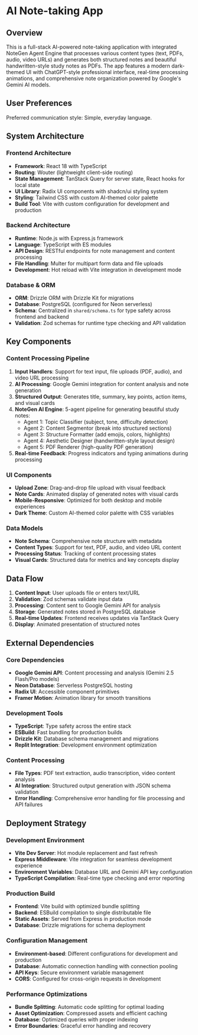 # AI Note-taking App

## Overview

This is a full-stack AI-powered note-taking application with integrated NoteGen Agent Engine that processes various content types (text, PDFs, audio, video URLs) and generates both structured notes and beautiful handwritten-style study notes as PDFs. The app features a modern dark-themed UI with ChatGPT-style professional interface, real-time processing animations, and comprehensive note organization powered by Google's Gemini AI models.

## User Preferences

Preferred communication style: Simple, everyday language.

## System Architecture

### Frontend Architecture
- **Framework**: React 18 with TypeScript
- **Routing**: Wouter (lightweight client-side routing)
- **State Management**: TanStack Query for server state, React hooks for local state
- **UI Library**: Radix UI components with shadcn/ui styling system
- **Styling**: Tailwind CSS with custom AI-themed color palette
- **Build Tool**: Vite with custom configuration for development and production

### Backend Architecture
- **Runtime**: Node.js with Express.js framework
- **Language**: TypeScript with ES modules
- **API Design**: RESTful endpoints for note management and content processing
- **File Handling**: Multer for multipart form data and file uploads
- **Development**: Hot reload with Vite integration in development mode

### Database & ORM
- **ORM**: Drizzle ORM with Drizzle Kit for migrations
- **Database**: PostgreSQL (configured for Neon serverless)
- **Schema**: Centralized in `shared/schema.ts` for type safety across frontend and backend
- **Validation**: Zod schemas for runtime type checking and API validation

## Key Components

### Content Processing Pipeline
1. **Input Handlers**: Support for text input, file uploads (PDF, audio), and video URL processing
2. **AI Processing**: Google Gemini integration for content analysis and note generation
3. **Structured Output**: Generates title, summary, key points, action items, and visual cards
4. **NoteGen AI Engine**: 5-agent pipeline for generating beautiful study notes:
   - Agent 1: Topic Classifier (subject, tone, difficulty detection)
   - Agent 2: Content Segmentor (break into structured sections)
   - Agent 3: Structure Formatter (add emojis, colors, highlights)
   - Agent 4: Aesthetic Designer (handwritten-style layout design)
   - Agent 5: PDF Renderer (high-quality PDF generation)
5. **Real-time Feedback**: Progress indicators and typing animations during processing

### UI Components
- **Upload Zone**: Drag-and-drop file upload with visual feedback
- **Note Cards**: Animated display of generated notes with visual cards
- **Mobile-Responsive**: Optimized for both desktop and mobile experiences
- **Dark Theme**: Custom AI-themed color palette with CSS variables

### Data Models
- **Note Schema**: Comprehensive note structure with metadata
- **Content Types**: Support for text, PDF, audio, and video URL content
- **Processing Status**: Tracking of content processing states
- **Visual Cards**: Structured data for metrics and key concepts display

## Data Flow

1. **Content Input**: User uploads file or enters text/URL
2. **Validation**: Zod schemas validate input data
3. **Processing**: Content sent to Google Gemini API for analysis
4. **Storage**: Generated notes stored in PostgreSQL database
5. **Real-time Updates**: Frontend receives updates via TanStack Query
6. **Display**: Animated presentation of structured notes

## External Dependencies

### Core Dependencies
- **Google Gemini API**: Content processing and analysis (Gemini 2.5 Flash/Pro models)
- **Neon Database**: Serverless PostgreSQL hosting
- **Radix UI**: Accessible component primitives
- **Framer Motion**: Animation library for smooth transitions

### Development Tools
- **TypeScript**: Type safety across the entire stack
- **ESBuild**: Fast bundling for production builds
- **Drizzle Kit**: Database schema management and migrations
- **Replit Integration**: Development environment optimization

### Content Processing
- **File Types**: PDF text extraction, audio transcription, video content analysis
- **AI Integration**: Structured output generation with JSON schema validation
- **Error Handling**: Comprehensive error handling for file processing and API failures

## Deployment Strategy

### Development Environment
- **Vite Dev Server**: Hot module replacement and fast refresh
- **Express Middleware**: Vite integration for seamless development experience
- **Environment Variables**: Database URL and Gemini API key configuration
- **TypeScript Compilation**: Real-time type checking and error reporting

### Production Build
- **Frontend**: Vite build with optimized bundle splitting
- **Backend**: ESBuild compilation to single distributable file
- **Static Assets**: Served from Express in production mode
- **Database**: Drizzle migrations for schema deployment

### Configuration Management
- **Environment-based**: Different configurations for development and production
- **Database**: Automatic connection handling with connection pooling
- **API Keys**: Secure environment variable management
- **CORS**: Configured for cross-origin requests in development

### Performance Optimizations
- **Bundle Splitting**: Automatic code splitting for optimal loading
- **Asset Optimization**: Compressed assets and efficient caching
- **Database**: Optimized queries with proper indexing
- **Error Boundaries**: Graceful error handling and recovery